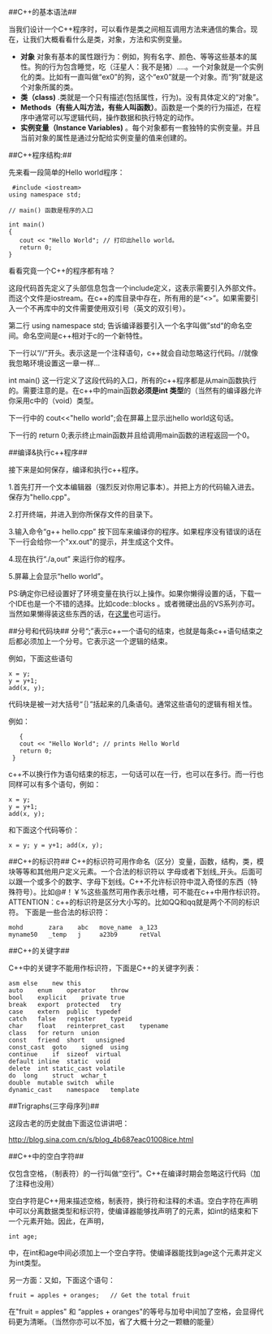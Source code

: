 ##C++的基本语法##

当我们设计一个C++程序时，可以看作是类之间相互调用方法来通信的集合。现在，让我们大概看看什么是类，对象，方法和实例变量。

 - **对象** 对象有基本的属性跟行为：例如，狗有名字、颜色、等等这些基本的属性。狗的行为包含睡觉，吃（汪星人：我不是猪）....。一个对象就是一个实例化的类。比如有一直叫做“ex0”的狗，这个“ex0”就是一个对象。而“狗”就是这个对象所属的类。
 - **类（class)** .类就是一个只有描述(包括属性，行为)。没有具体定义的“对象”。
 - **Methods（有些人叫方法，有些人叫函数）**。函数是一个类的行为描述，在程序中通常可以写逻辑代码，操作数据和执行特定的动作。
 - **实例变量（Instance Variables)** 。每个对象都有一套独特的实例变量。并且当前对象的属性是通过分配给实例变量的值来创建的。


##C++程序结构:##

先来看一段简单的Hello world程序：

     #include <iostream>
    using namespace std;
    
    // main() 函数是程序的入口
    
    int main()
    {
       cout << "Hello World"; // 打印出hello world。
       return 0;
    }

看看究竟一个C++的程序都有啥？</br>


这段代码首先定义了头部信息包含一个include定义，这表示需要引入外部文件。而这个文件是iostream。在c++的库目录中存在，所有用的是“<>”。如果需要引入一个不再库中的文件需要使用双引号（英文的双引号）。

第二行 using namespace std; 告诉编译器要引入一个名字叫做”std“的命名空间。命名空间是c++相对于c的一个新特性。

下一行以“//”开头。表示这是一个注释语句，c++就会自动忽略这行代码。//就像我忽略环境设置这一章一样...

int main() 这一行定义了这段代码的入口，所有的c++程序都是从main函数执行的。需要注意的是。在c++中的main函数**必须是int 类型**的（当然有的编译器允许你采用c中的（void）类型。

下一行中的 cout<<"hello world";会在屏幕上显示出hello world这句话。

下一行的 return 0;表示终止main函数并且给调用main函数的进程返回一个0。

##编译&执行c++程序##

接下来是如何保存，编译和执行c++程序。

1.首先打开一个文本编辑器（强烈反对你用记事本）。并把上方的代码输入进去。保存为"hello.cpp"。

2.打开终端，并进入到你所保存文件的目录下。

3.输入命令“g++ hello.cpp” 按下回车来编译你的程序。如果程序没有错误的话在下一行会给你一个"xx.out"的提示，并生成这个文件。

4.现在执行“./a,out” 来运行你的程序。

5.屏幕上会显示“hello world”。

PS:确定你已经设置好了环境变量在执行以上操作。如果你懒得设置的话，下载一个IDE也是一个不错的选择。比如code::blocks 。或者微硬出品的VS系列亦可。当然如果懒得装这些东西的话，在[这里][1]也可运行。

##分号和代码块##
分号“;”表示c++一个语句的结束，也就是每条c++语句结束之后都必须加上一个分号。它表示这一个逻辑的结束。

例如，下面这些语句

    x = y;
    y = y+1;
    add(x, y);

代码块是被一对大括号“｛｝”括起来的几条语句。通常这些语句的逻辑有相关性。

例如：

       {
       cout << "Hello World"; // prints Hello World
       return 0;
     }

c++不以换行作为语句结束的标志，一句话可以在一行，也可以在多行。而一行也同样可以有多个语句，例如：

    x = y;
    y = y+1;
    add(x, y);

和下面这个代码等价：

    x = y; y = y+1; add(x, y);
    
##C++的标识符##
C++的标识符可用作命名（区分）变量，函数，结构，类，模块等等和其他用户定义元素。一个合法的标识符以 字母或者下划线_开头。后面可以跟一个或多个的数字、字母下划线。C++不允许标识符中混入奇怪的东西（特殊符号）。比如@#！￥%这些虽然可用作表示吐槽，可不能在c++中用作标识符。ATTENTION：c++的标识符是区分大小写的。比如QQ和qq就是两个不同的标识符。
下面是一些合法的标识符：

    mohd       zara    abc   move_name  a_123
    myname50   _temp   j     a23b9      retVal
    
##C++的关键字##
 
C++中的关键字不能用作标识符，下面是C++的关键字列表：

    asm	else	new	this
    auto	enum	operator	throw
    bool	explicit	private	true
    break	export	protected	try
    case	extern	public	typedef
    catch	false	register	typeid
    char	float	reinterpret_cast	typename
    class	for	return	union
    const	friend	short	unsigned
    const_cast	goto	signed	using
    continue	if	sizeof	virtual
    default	inline	static	void
    delete	int	static_cast	volatile
    do	long	struct	wchar_t
    double	mutable	switch	while
    dynamic_cast	namespace	template
   
##Trigraphs(三字母序列)##

这段古老的历史就由下面这位讲讲吧：

http://blog.sina.com.cn/s/blog_4b687eac01008ice.html

##C++中的空白字符##

仅包含空格，（制表符）的一行叫做“空行”。C++在编译时期会忽略这行代码（加了注释也没用）


空白字符是C++用来描述空格，制表符，换行符和注释的术语。空白字符在声明中可以分离数据类型和标识符，使编译器能够找声明了的元素，如int的结束和下一个元素开始。因此，在声明，

    int age;

中，在int和age中间必须加上一个空白字符。使编译器能找到age这个元素并定义为int类型。

另一方面：又如，下面这个语句：

    fruit = apples + oranges;   // Get the total fruit
    

在"fruit = apples" 和 “apples + oranges"的等号与加号中间加了空格，会显得代码更为清晰。（当然你亦可以不加，省了大概十分之一颗糖的能量）


  [1]: http://www.tutorialspoint.com/cplusplus/try_cplusplus.php
